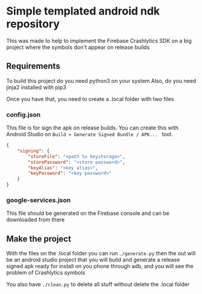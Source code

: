 # Simple templated android ndk repository
This was made to help to implement the Firebase Crashlytics SDK
on a big project where the symbols don't appear on release builds

## Requirements
To build this project do you need python3 on your system
Also, do you need jinja2 installed with pip3

Once you have that, you need to create a .local folder with two files

### config.json

This file is for sign the apk on release builds. You can create this
with Android Studio on ```Build > Generate Signed Bundle / APK... ```
tool.

```JSON
{
    "signing": {
        "storeFile": "<path to keystorage>",
        "storePassword": "<store password>",
        "keyAlias": "<key alias>",
        "keyPassword": "<key password>"
    }
}

```

### google-services.json
This file should be generated on the Firebase console and can be downloaded from there


## Make the project
With the files on the .local folder you can run ```./generate.py``` then the out will be an android
studio project that you will build and generate a release signed apk ready for install on you
phone through adb, and you will see the problem of Crashlytics symbols

You also have ```./clean.py``` to delete all stuff without delete the .local folder
